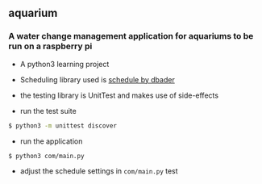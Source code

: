 ## aquarium

### A water change management application for aquariums to be run on a raspberry pi
- A python3 learning project
- Scheduling library used is [schedule by dbader](https://github.com/dbader/schedule)


- the testing library is UnitTest and makes use of side-effects
- run the test suite
```bash
$ python3 -m unittest discover
```

- run the application
```bash
$ python3 com/main.py
```

- adjust the schedule settings in `com/main.py`
test
